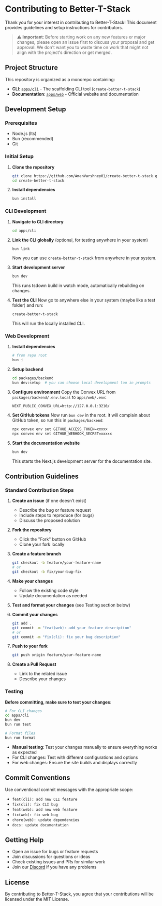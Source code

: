 # Contributing to Better-T-Stack

Thank you for your interest in contributing to Better-T-Stack! This document provides guidelines and setup instructions for contributors.

> **⚠️ Important**: Before starting work on any new features or major changes, please open an issue first to discuss your proposal and get approval. We don't want you to waste time on work that might not align with the project's direction or get merged.

## Project Structure

This repository is organized as a monorepo containing:

- **CLI**: [`apps/cli`](apps/cli) - The scaffolding CLI tool (`create-better-t-stack`)
- **Documentation**: [`apps/web`](apps/web) - Official website and documentation

## Development Setup

### Prerequisites

- Node.js (lts)
- Bun (recommended)
- Git

### Initial Setup

1. **Clone the repository**
   ```bash
   git clone https://github.com/AmanVarshney01/create-better-t-stack.git
   cd create-better-t-stack
   ```

2. **Install dependencies**
   ```bash
   bun install
   ```

### CLI Development

1. **Navigate to CLI directory**
   ```bash
   cd apps/cli
   ```

2. **Link the CLI globally** (optional, for testing anywhere in your system)
   ```bash
   bun link
   ```
   Now you can use `create-better-t-stack` from anywhere in your system.

3. **Start development server**
   ```bash
   bun dev
   ```
   This runs tsdown build in watch mode, automatically rebuilding on changes.

4. **Test the CLI**
   Now go to anywhere else in your system (maybe like a test folder) and run:
   ```bash
   create-better-t-stack
   ```
   This will run the locally installed CLI.

### Web Development

1. **Install dependencies**
   ```bash
   # from repo root
   bun i
   ```

2. **Setup backend**
   ```bash
   cd packages/backend
   bun dev:setup  # you can choose local development too in prompts
   ```

3. **Configure environment**
   Copy the Convex URL from `packages/backend/.env.local` to `apps/web/.env`:
   ```
   NEXT_PUBLIC_CONVEX_URL=http://127.0.0.1:3210/
   ```

4. **Set GitHub tokens**
   Now run `bun dev` in the root. It will complain about GitHub token, so run this in `packages/backend`:
   ```bash
   npx convex env set GITHUB_ACCESS_TOKEN=xxxxx
   npx convex env set GITHUB_WEBHOOK_SECRET=xxxxx
   ```

5. **Start the documentation website**
   ```bash
   bun dev
   ```
   This starts the Next.js development server for the documentation site.

## Contribution Guidelines

### Standard Contribution Steps

1. **Create an issue** (if one doesn't exist)
   - Describe the bug or feature request
   - Include steps to reproduce (for bugs)
   - Discuss the proposed solution

2. **Fork the repository**
   - Click the "Fork" button on GitHub
   - Clone your fork locally

3. **Create a feature branch**
   ```bash
   git checkout -b feature/your-feature-name
   # or
   git checkout -b fix/your-bug-fix
   ```

4. **Make your changes**
   - Follow the existing code style
   - Update documentation as needed

5. **Test and format your changes** (see Testing section below)

6. **Commit your changes**
   ```bash
   git add .
   git commit -m "feat(web): add your feature description"
   # or
   git commit -m "fix(cli): fix your bug description"
   ```

7. **Push to your fork**
   ```bash
   git push origin feature/your-feature-name
   ```

8. **Create a Pull Request**
   - Link to the related issue
   - Describe your changes

### Testing

**Before committing, make sure to test your changes:**

```bash
# For CLI changes
cd apps/cli
bun dev
bun run test

# Format files
bun run format
```

- **Manual testing**: Test your changes manually to ensure everything works as expected
- For CLI changes: Test with different configurations and options
- For web changes: Ensure the site builds and displays correctly

## Commit Conventions

Use conventional commit messages with the appropriate scope:

- `feat(cli): add new CLI feature`
- `fix(cli): fix CLI bug`
- `feat(web): add new web feature`
- `fix(web): fix web bug`
- `chore(web): update dependencies`
- `docs: update documentation`

## Getting Help

- Open an issue for bugs or feature requests
- Join discussions for questions or ideas
- Check existing issues and PRs for similar work
- Join our [Discord](https://discord.gg/ZYsbjpDaM5) if you have any problems

## License

By contributing to Better-T-Stack, you agree that your contributions will be licensed under the MIT License. 